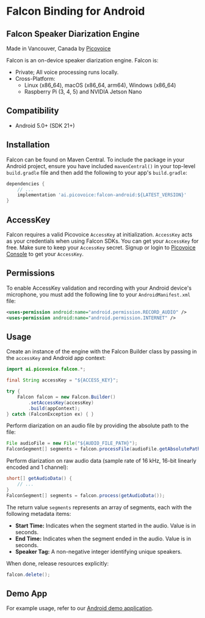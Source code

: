 # Falcon Binding for Android

## Falcon Speaker Diarization Engine

Made in Vancouver, Canada by [Picovoice](https://picovoice.ai)

Falcon is an on-device speaker diarization engine. Falcon is:

- Private; All voice processing runs locally.
- Cross-Platform:
    - Linux (x86_64), macOS (x86_64, arm64), Windows (x86_64)
    - Raspberry Pi (3, 4, 5) and NVIDIA Jetson Nano

## Compatibility

- Android 5.0+ (SDK 21+)

## Installation

Falcon can be found on Maven Central. To include the package in your Android project, ensure you have
included `mavenCentral()` in your top-level `build.gradle` file and then add the following to your
app's `build.gradle`:

```groovy
dependencies {
    // ...
    implementation 'ai.picovoice:falcon-android:${LATEST_VERSION}'
}
```

## AccessKey

Falcon requires a valid Picovoice `AccessKey` at initialization. `AccessKey` acts as your credentials when using Falcon SDKs.
You can get your `AccessKey` for free. Make sure to keep your `AccessKey` secret.
Signup or login to [Picovoice Console](https://console.picovoice.ai/) to get your `AccessKey`.

## Permissions

To enable AccessKey validation and recording with your Android device's microphone, you must add the following line to your `AndroidManifest.xml` file:
```xml
<uses-permission android:name="android.permission.RECORD_AUDIO" />
<uses-permission android:name="android.permission.INTERNET" />
```

## Usage

Create an instance of the engine with the Falcon Builder class by passing in the `accessKey` and Android app context:

```java
import ai.picovoice.falcon.*;

final String accessKey = "${ACCESS_KEY}";

try {
    Falcon falcon = new Falcon.Builder()
        .setAccessKey(accessKey)
        .build(appContext);
} catch (FalconException ex) { }
```

Perform diarization on an audio file by providing the absolute path to the file:

```java
File audioFile = new File("${AUDIO_FILE_PATH}");
FalconSegment[] segments = falcon.processFile(audioFile.getAbsolutePath());
```

Perform diarization on raw audio data (sample rate of 16 kHz, 16-bit linearly encoded and 1 channel):

```java
short[] getAudioData() {
    // ...
}
FalconSegment[] segments = falcon.process(getAudioData());
```

The return value `segments` represents an array of segments, each with the following metadata items:

- **Start Time:** Indicates when the segment started in the audio. Value is in seconds.
- **End Time:** Indicates when the segment ended in the audio. Value is in seconds.
- **Speaker Tag:** A non-negative integer identifying unique speakers.

When done, release resources explicitly:

```java
falcon.delete();
```

## Demo App

For example usage, refer to our [Android demo application](../../demo/android).
